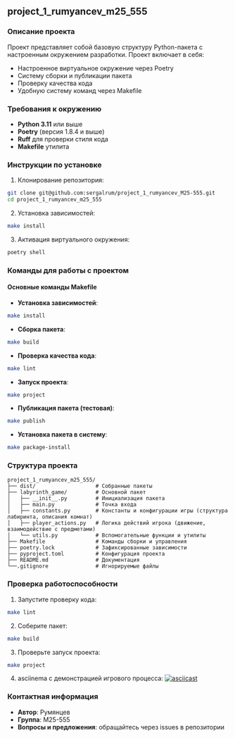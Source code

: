 ## project_1_rumyancev_m25_555

### Описание проекта
Проект представляет собой базовую структуру Python-пакета с настроенным окружением разработки. Проект включает в себя:
* Настроенное виртуальное окружение через Poetry
* Систему сборки и публикации пакета
* Проверку качества кода
* Удобную систему команд через Makefile

### Требования к окружению
* **Python 3.11** или выше
* **Poetry** (версия 1.8.4 и выше)
* **Ruff** для проверки стиля кода
* **Makefile** утилита

### Инструкции по установке

1. Клонирование репозитория:
```bash
git clone git@github.com:sergalrum/project_1_rumyancev_M25-555.git
cd project_1_rumyancev_m25_555
```

2. Установка зависимостей:
```bash
make install
```

3. Активация виртуального окружения:
```bash
poetry shell
```

### Команды для работы с проектом

#### Основные команды Makefile
* **Установка зависимостей**:
```bash
make install
```

* **Сборка пакета**:
```bash
make build
```

* **Проверка качества кода**:
```bash
make lint
```

* **Запуск проекта**:
```bash
make project
```

* **Публикация пакета (тестовая)**:
```bash
make publish
```

* **Установка пакета в систему**:
```bash
make package-install
```

### Структура проекта
```
project_1_rumyancev_m25_555/
├── dist/                   # Собранные пакеты
├── labyrinth_game/         # Основной пакет
│   ├── __init__.py         # Инициализация пакета
│   ├── main.py             # Точка входа
│   ├── constants.py        # Константы и конфигурации игры (структура лабиринта, описания комнат)
│   ├── player_actions.py   # Логика действий игрока (движение, взаимодействие с предметами)
│   └── utils.py            # Вспомогательные функции и утилиты
├── Makefile                # Команды сборки и управления
├── poetry.lock             # Зафиксированные зависимости
├── pyproject.toml          # Конфигурация проекта
├── README.md               # Документация
└──.gitignore               # Игнорируемые файлы
```


### Проверка работоспособности

1. Запустите проверку кода:
```bash
make lint
```

2. Соберите пакет:
```bash
make build
```

3. Проверьте запуск проекта:
```bash
make project
```

4. asciinema с демонстрацией игрового процесса:
[![asciicast](https://asciinema.org/a/O70UxPg71zHeS1wb4MO6mml5o.svg)](https://asciinema.org/a/O70UxPg71zHeS1wb4MO6mml5o)

### Контактная информация
* **Автор**: Румянцев
* **Группа**: М25-555
* **Вопросы и предложения**: обращайтесь через issues в репозитории



